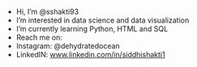 - Hi, I’m @sshakti93
- I’m interested in data science and data visualization
- I’m currently learning Python, HTML and SQL
- Reach me on:
- Instagram: @dehydratedocean
- LinkedIN: www.linkedin.com/in/siddhishakti1


